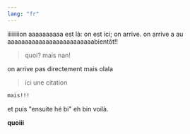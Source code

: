```yaml
---
lang: "fr"
---
```


iiiiiiiion aaaaaaaaaa est là: on est ici; on arrive. on arrive a au aaaaaaaaaaaaaaaaaaaaaaaaabientôt!!

> quoi? mais nan!

on arrive pas directement mais olala

> ici une citation

```txt
mais!!!
```

et puis "ensuite hé bi" eh bin voilà.

__quoiii__
